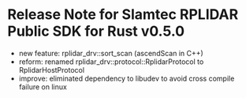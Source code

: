# Release Note for Slamtec RPLIDAR Public SDK for Rust v0.5.0

* new feature: rplidar_drv::sort_scan (ascendScan in C++)
* reform: renamed rplidar_drv::protocol::RplidarProtocol to RplidarHostProtocol
* improve: eliminated dependency to libudev to avoid cross compile failure on linux
